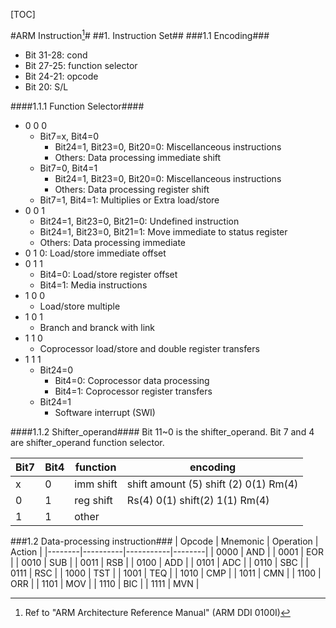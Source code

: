 [TOC]

#ARM Instruction[^ref]#
##1. Instruction Set##
###1.1 Encoding###
* Bit 31-28: cond
* Bit 27-25: function selector
* Bit 24-21: opcode
* Bit 20: S/L

####1.1.1 Function Selector####
* 0 0 0
	* Bit7=x, Bit4=0
		* Bit24=1, Bit23=0, Bit20=0: Miscellanceous instructions
		* Others: Data processing immediate shift
	* Bit7=0, Bit4=1
		* Bit24=1, Bit23=0, Bit20=0: Miscellanceous instructions
		* Others: Data processing register shift
	* Bit7=1, Bit4=1: Multiplies or Extra load/store
* 0 0 1
	* Bit24=1, Bit23=0, Bit21=0: Undefined instruction
	* Bit24=1, Bit23=0, Bit21=1: Move immediate to status register
	* Others: Data processing immediate
* 0 1 0: Load/store immediate offset
* 0 1 1
	* Bit4=0: Load/store register offset
	* Bit4=1: Media instructions
* 1 0 0
	* Load/store multiple
* 1 0 1
	* Branch and branck with link
* 1 1 0
	* Coprocessor load/store and double register transfers
* 1 1 1
	* Bit24=0
		* Bit4=0: Coprocessor data processing
		* Bit4=1: Coprocessor register transfers
	* Bit24=1
		* Software interrupt (SWI)

####1.1.2 Shifter\_operand####
Bit 11~0 is the shifter\_operand. Bit 7 and 4 are shifter\_operand function selector.

| Bit7 | Bit4 | function  | encoding                              |
|------|------|-----------|---------------------------------------|
| x    | 0    | imm shift | shift amount (5) shift (2) 0(1) Rm(4) |
| 0    | 1    | reg shift | Rs(4) 0(1) shift(2) 1(1) Rm(4)        |
| 1    | 1    | other     |                                       |

###1.2 Data-processing instruction###
| Opcode | Mnemonic | Operation | Action |
|--------|----------|-----------|--------|
| 0000   | AND      |
| 0001   | EOR      |
| 0010   | SUB      |
| 0011   | RSB      |
| 0100   | ADD      |
| 0101   | ADC      |
| 0110   | SBC      |
| 0111   | RSC      |
| 1000   | TST      |
| 1001   | TEQ      |
| 1010   | CMP      |
| 1011   | CMN      |
| 1100   | ORR      |
| 1101   | MOV      |
| 1110   | BIC      |
| 1111   | MVN      |


[^ref]: Ref to "ARM Architecture Reference Manual" (ARM DDI 0100I)